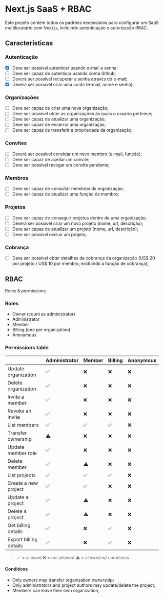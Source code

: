 # Next.js SaaS + RBAC

Este projeto contém todos os padrões necessários para configurar um SaaS multilocatário com Next.js, incluindo autenticação e autorização RBAC.

## Características

### Autenticação

- [x] Deve ser possível autenticar usando e-mail e senha;
- [ ] Deve ser capaz de autenticar usando conta Github;
- [ ] Deverá ser possível recuperar a senha através do e-mail;
- [x] Deverá ser possível criar uma conta (e-mail, nome e senha);

### Organizações

- [ ] Deve ser capaz de criar uma nova organização;
- [ ] Deve ser possível obter as organizações às quais o usuário pertence;
- [ ] Deve ser capaz de atualizar uma organização;
- [ ] Deve ser capaz de encerrar uma organização;
- [ ] Deve ser capaz de transferir a propriedade da organização;

### Convites

- [ ] Deverá ser possível convidar um novo membro (e-mail, função);
- [ ] Deve ser capaz de aceitar um convite;
- [ ] Deve ser possível revogar um convite pendente;

### Membros

- [ ] Deve ser capaz de consultar membros da organização;
- [ ] Deve ser capaz de atualizar uma função de membro;

### Projetos

- [ ] Deve ser capaz de conseguir projetos dentro de uma organização;
- [ ] Deverá ser possível criar um novo projeto (nome, url, descrição);
- [ ] Deve ser capaz de atualizar um projeto (nome, url, descrição);
- [ ] Deve ser possível excluir um projeto;

### Cobrança

- [ ] Deve ser possível obter detalhes de cobrança da organização (US$ 20 por projeto / US$ 10 por membro, excluindo a função de cobrança);

## RBAC

Roles & permissions.

### Roles

- Owner (count as administrator)
- Administrator
- Member
- Billing (one per organization)
- Anonymous

### Permissions table

|                        | Administrator | Member | Billing | Anonymous |
| ---------------------- | ------------- | ------ | ------- | --------- |
| Update organization    | ✅            | ❌     | ❌      | ❌        |
| Delete organization    | ✅            | ❌     | ❌      | ❌        |
| Invite a member        | ✅            | ❌     | ❌      | ❌        |
| Revoke an invite       | ✅            | ❌     | ❌      | ❌        |
| List members           | ✅            | ✅     | ✅      | ❌        |
| Transfer ownership     | ⚠️            | ❌     | ❌      | ❌        |
| Update member role     | ✅            | ❌     | ❌      | ❌        |
| Delete member          | ✅            | ⚠️     | ❌      | ❌        |
| List projects          | ✅            | ✅     | ✅      | ❌        |
| Create a new project   | ✅            | ✅     | ❌      | ❌        |
| Update a project       | ✅            | ⚠️     | ❌      | ❌        |
| Delete a project       | ✅            | ⚠️     | ❌      | ❌        |
| Get billing details    | ✅            | ❌     | ✅      | ❌        |
| Export billing details | ✅            | ❌     | ✅      | ❌        |

> ✅ = allowed
> ❌ = not allowed
> ⚠️ = allowed w/ conditions

#### Conditions

- Only owners may transfer organization ownership;
- Only administrators and project authors may update/delete the project;
- Members can leave their own organization;
